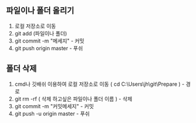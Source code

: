 ## 파일이나 폴더 올리기
  1. 로컬 저장소로 이동
  2. git add (파일이나 폴더)
  3. git commit -m "메세지" - 커밋
  4. git push origin master - 푸쉬
  
## 폴더 삭제
  1. cmd나 깃배쉬 이용하여 로컬 저장소로 이동 ( cd C:\Users\jh\git\Prepare ) - 경로
  2. git rm -rf ( 삭제 하고싶은 파일이나 폴더 이름 ) - 삭제
  3. git commit -m "커밋메세지" - 커밋
  4. git push -u origin master - 푸쉬
